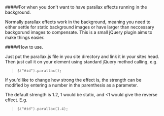 #####For when you don't want to have parallax effects running in the background.

Normally parallax effects work in the background, meaning you need to either settle for static background images or have larger than neccessary backgorund images to compensate.
This is a small jQuery plugin aims to make things easier.

#####How to use.

Just put the parallax.js file in you site directory and link it in your sites head.
Then just call it on your element using standard jQuery method calling, e.g.

>`$("#id").parallax();`

If you'd like to change how strong the effect is, the strength can be modified by entering a number in the parenthesis as a parameter.

The default strength is 1.2, 1 would be static, and <1 would give the reverse effect. E.g.

>`$("#id").parallax(1.4);`
